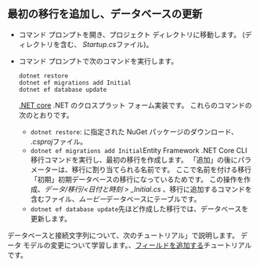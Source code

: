 ## <a name="add-initial-migration-and-update-the-database"></a>最初の移行を追加し、データベースの更新

* コマンド プロンプトを開き、プロジェクト ディレクトリに移動します。 (ディレクトリを含む、 *Startup.cs*ファイル)。

* コマンド プロンプトで次のコマンドを実行します。

  ```console
  dotnet restore
  dotnet ef migrations add Initial
  dotnet ef database update
  ```
  
  [.NET core](http://go.microsoft.com/fwlink/?LinkID=517853) .NET のクロスプラット フォーム実装です。 これらのコマンドの次のとおりです。

  * `dotnet restore`: に指定された NuGet パッケージのダウンロード、 *.csproj*ファイル。
  * `dotnet ef migrations add Initial`Entity Framework .NET Core CLI 移行コマンドを実行し、最初の移行を作成します。 「追加」の後にパラメーターは、移行に割り当てられる名前です。 ここで名前を付ける移行「初期」初期データベースの移行になっているためです。 この操作を作成、*データ/移行/\<日付と時刻 > _Initial.cs* 、移行に追加するコマンドを含むファイル、*ムービー*データベースにテーブルです。
  * `dotnet ef database update`先ほど作成した移行では、データベースを更新します。

データベースと接続文字列について、次のチュートリアル」で説明します。 データ モデルの変更について学習します。、[フィールドを追加する](xref:tutorials/first-mvc-app/new-field)チュートリアルです。